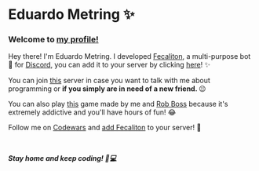 <h1>Eduardo Metring ✨</h1>

<h3>Welcome to <a href="github.com/eduardometring">my profile!</a></h3>

<p>Hey there! I'm Eduardo Metring. I developed <a href="https://discord.com/oauth2/authorize?client_id=710530907370684526&scope=bot&permissions=1878523209">Fecaliton</a>, a multi-purpose bot 🤖 for <a href="https://discord.com">Discord</a>, you can add it to your server by clicking <a href="https://discord.com/oauth2/authorize?client_id=710530907370684526&scope=bot&permissions=1878523209">here</a>! ✨</p>
<p>You can join <a href="https://discord.com/invite/exCv2tX">this</a> server in case you want to talk with me about programming or <b>if you simply are in need of a new friend.
</b> 😉</p>
<p>You can also play <a href="https://happyfactory.glitch.me">this</a> game made by me and <a href="https://github.com/Rob-Boss01">Rob Boss</a> because it's extremely addictive and you'll have hours of fun! 😂</p>
<p>Follow me on <a href="https://www.codewars.com/users/eduardometring">Codewars</a> and <a href="https://discord.com/oauth2/authorize?client_id=710530907370684526&scope=bot&permissions=1878523209">add Fecaliton</a> to your server! 🤩</p>
<br>
<p><b><i>Stay home and keep coding! 🏡💻</i></b></p>
